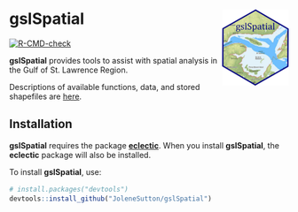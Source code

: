 
<!-- README.md is generated from README.Rmd. Please edit that file -->

# gslSpatial <a href="https://jolenesutton.github.io/gslSpatial/"><img src="man/figures/logo.png" align="right" height="138" alt="gslSpatial website" /></a>

<!-- badges: start -->

[![R-CMD-check](https://github.com/JoleneSutton/gslSpatial/actions/workflows/R-CMD-check.yaml/badge.svg)](https://github.com/JoleneSutton/gslSpatial/actions/workflows/R-CMD-check.yaml)
<!-- badges: end -->

**gslSpatial** provides tools to assist with spatial analysis in the
Gulf of St. Lawrence Region.

Descriptions of available functions, data, and stored shapefiles are
[here](https://jolenesutton.github.io/gslSpatial/reference/index.html).

## Installation

**gslSpatial** requires the package
[**eclectic**](https://jolenesutton.github.io/eclectic/index.html). When
you install **gslSpatial**, the **eclectic** package will also be
installed.

To install **gslSpatial**, use:

``` r
# install.packages("devtools")
devtools::install_github("JoleneSutton/gslSpatial")
```
